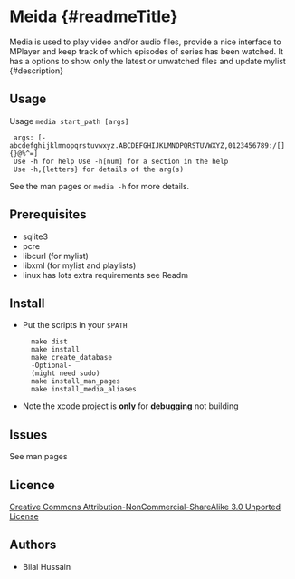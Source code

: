 Meida {#readmeTitle}
=====
Media is used to play video and/or audio files, provide a nice interface to MPlayer and keep track of which episodes of series has been watched. It has a options to show only the latest or unwatched files and update mylist
{#description}

Usage
-----
Usage `media start_path [args]`

	 args: [-abcdefghijklmnopqrstuvwxyz.ABCDEFGHIJKLMNOPQRSTUVWXYZ,0123456789:/[]{}@%^=]
	 Use -h for help Use -h[num] for a section in the help
	 Use -h,{letters} for details of the arg(s)
	
See the man pages or `media -h` for more details.

Prerequisites
-------------
* sqlite3
* pcre
* libcurl (for mylist)
* libxml  (for mylist and playlists)
* linux has lots extra requirements see Readm

Install 
-------
* Put the scripts in your `$PATH`
	
		make dist
		make install
		make create_database
		-Optional-
		(might need sudo)
		make install_man_pages
		make install_media_aliases

* Note the xcode project is **only** for **debugging** not building 

Issues
------
See man pages

Licence
-------
[Creative Commons Attribution-NonCommercial-ShareAlike 3.0 Unported License](http://creativecommons.org/licenses/by-nc-sa/3.0/ "Full details")

Authors
-------
* Bilal Hussain